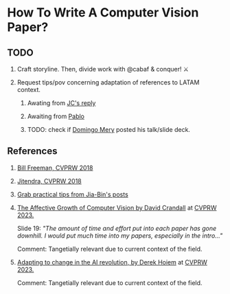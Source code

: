 # How To Write A Computer Vision Paper?

## TODO

1. Craft storyline.
    Then, divide work with @cabaf & conquer! ⚔️

1. Request tips/pov concerning adaptation of references to LATAM context.

    1. Awating from [JC's reply](https://scholar.google.com/citations?user=hqNhUCYAAAAJ&hl=en)

    1. Awaiting from [Pablo](https://scholar.google.com/citations?user=k0nZO90AAAAJ&hl=en)

    1. TODO: check if [Domingo Mery](https://domingomery.ing.puc.cl/about-me/) posted his talk/slide deck.

## References

1. [Bill Freeman, CVPRW 2018](https://faculty.cc.gatech.edu/~parikh/citizenofcvpr/static/slides/freeman_how_to_write_papers.pdf)

1. [Jitendra, CVPRW 2018](https://www.youtube.com/watch?v=imEtTnQKt4M&t=57s)

1. [Grab practical tips from Jia-Bin's posts](https://docs.google.com/document/d/1M3nifezfXkgYTY1O0yKAKJHTcLAGUDkqj7iDPHqsqgk/edit#heading=h.r1yr0mkwo4py)

1. [The Affective Growth of Computer Vision by David Crandall](https://uofi.app.box.com/s/kvgg0c76kzpmd6xr348mah2r69hpk35r) at [CVPRW 2023.](https://sites.google.com/view/academic-cv/home)

    Slide 19: _"The amount of time and effort put into each paper has gone downhill. I would put much time into my papers, especially in the intro..."_

    Comment: Tangetially relevant due to current context of the field.

1. [Adapting to change in the AI revolution, by Derek Hoiem](https://uofi.app.box.com/s/h3wnbijralmj9b3j0hv0rdcrkrpjo655) at [CVPRW 2023.](https://sites.google.com/view/academic-cv/home)

    Comment: Tangetially relevant due to current context of the field.
